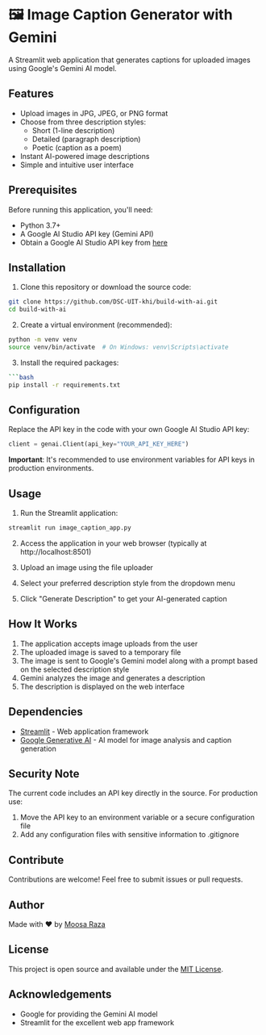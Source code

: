 # 🖼️ Image Caption Generator with Gemini

A Streamlit web application that generates captions for uploaded images using Google's Gemini AI model.

## Features

- Upload images in JPG, JPEG, or PNG format
- Choose from three description styles:
  - Short (1-line description)
  - Detailed (paragraph description)
  - Poetic (caption as a poem)
- Instant AI-powered image descriptions
- Simple and intuitive user interface

## Prerequisites

Before running this application, you'll need:

- Python 3.7+
- A Google AI Studio API key (Gemini API)
- Obtain a Google AI Studio API key from [here](https://aistudio.google.com/apikey)

## Installation

1. Clone this repository or download the source code:

```bash
git clone https://github.com/DSC-UIT-khi/build-with-ai.git
cd build-with-ai
```

2. Create a virtual environment (recommended):

```bash
python -m venv venv
source venv/bin/activate  # On Windows: venv\Scripts\activate
```

3. Install the required packages:

```bash
```bash
pip install -r requirements.txt
```

## Configuration

Replace the API key in the code with your own Google AI Studio API key:

```python
client = genai.Client(api_key="YOUR_API_KEY_HERE")
```

**Important**: It's recommended to use environment variables for API keys in production environments.

## Usage

1. Run the Streamlit application:

```bash
streamlit run image_caption_app.py
```

2. Access the application in your web browser (typically at http://localhost:8501)

3. Upload an image using the file uploader

4. Select your preferred description style from the dropdown menu

5. Click "Generate Description" to get your AI-generated caption

## How It Works

1. The application accepts image uploads from the user
2. The uploaded image is saved to a temporary file
3. The image is sent to Google's Gemini model along with a prompt based on the selected description style
4. Gemini analyzes the image and generates a description
5. The description is displayed on the web interface

## Dependencies

- [Streamlit](https://streamlit.io/) - Web application framework
- [Google Generative AI](https://aistudio.google.com/apikey) - AI model for image analysis and caption generation

## Security Note

The current code includes an API key directly in the source. For production use:

1. Move the API key to an environment variable or a secure configuration file
2. Add any configuration files with sensitive information to .gitignore

## Contribute

Contributions are welcome! Feel free to submit issues or pull requests.

## Author

Made with ❤️ by [Moosa Raza](https://www.linkedin.com/in/syed-moosa-raza-rizvi)

## License

This project is open source and available under the [MIT License](LICENSE).

## Acknowledgements

- Google for providing the Gemini AI model
- Streamlit for the excellent web app framework
